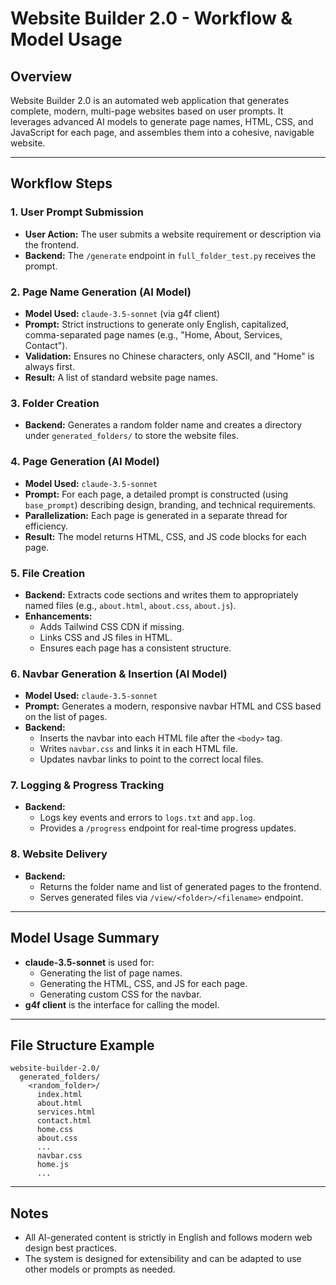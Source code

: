 # Website Builder 2.0 - Workflow & Model Usage

## Overview
Website Builder 2.0 is an automated web application that generates complete, modern, multi-page websites based on user prompts. It leverages advanced AI models to generate page names, HTML, CSS, and JavaScript for each page, and assembles them into a cohesive, navigable website.

---

## Workflow Steps

### 1. User Prompt Submission
- **User Action:** The user submits a website requirement or description via the frontend.
- **Backend:** The `/generate` endpoint in `full_folder_test.py` receives the prompt.

### 2. Page Name Generation (AI Model)
- **Model Used:** `claude-3.5-sonnet` (via g4f client)
- **Prompt:** Strict instructions to generate only English, capitalized, comma-separated page names (e.g., "Home, About, Services, Contact").
- **Validation:** Ensures no Chinese characters, only ASCII, and "Home" is always first.
- **Result:** A list of standard website page names.

### 3. Folder Creation
- **Backend:** Generates a random folder name and creates a directory under `generated_folders/` to store the website files.

### 4. Page Generation (AI Model)
- **Model Used:** `claude-3.5-sonnet`
- **Prompt:** For each page, a detailed prompt is constructed (using `base_prompt`) describing design, branding, and technical requirements.
- **Parallelization:** Each page is generated in a separate thread for efficiency.
- **Result:** The model returns HTML, CSS, and JS code blocks for each page.

### 5. File Creation
- **Backend:** Extracts code sections and writes them to appropriately named files (e.g., `about.html`, `about.css`, `about.js`).
- **Enhancements:**
  - Adds Tailwind CSS CDN if missing.
  - Links CSS and JS files in HTML.
  - Ensures each page has a consistent structure.

### 6. Navbar Generation & Insertion (AI Model)
- **Model Used:** `claude-3.5-sonnet`
- **Prompt:** Generates a modern, responsive navbar HTML and CSS based on the list of pages.
- **Backend:**
  - Inserts the navbar into each HTML file after the `<body>` tag.
  - Writes `navbar.css` and links it in each HTML file.
  - Updates navbar links to point to the correct local files.

### 7. Logging & Progress Tracking
- **Backend:**
  - Logs key events and errors to `logs.txt` and `app.log`.
  - Provides a `/progress` endpoint for real-time progress updates.

### 8. Website Delivery
- **Backend:**
  - Returns the folder name and list of generated pages to the frontend.
  - Serves generated files via `/view/<folder>/<filename>` endpoint.

---

## Model Usage Summary
- **claude-3.5-sonnet** is used for:
  - Generating the list of page names.
  - Generating the HTML, CSS, and JS for each page.
  - Generating custom CSS for the navbar.
- **g4f client** is the interface for calling the model.

---

## File Structure Example
```
website-builder-2.0/
  generated_folders/
    <random_folder>/
      index.html
      about.html
      services.html
      contact.html
      home.css
      about.css
      ...
      navbar.css
      home.js
      ...
```

---

## Notes
- All AI-generated content is strictly in English and follows modern web design best practices.
- The system is designed for extensibility and can be adapted to use other models or prompts as needed. 